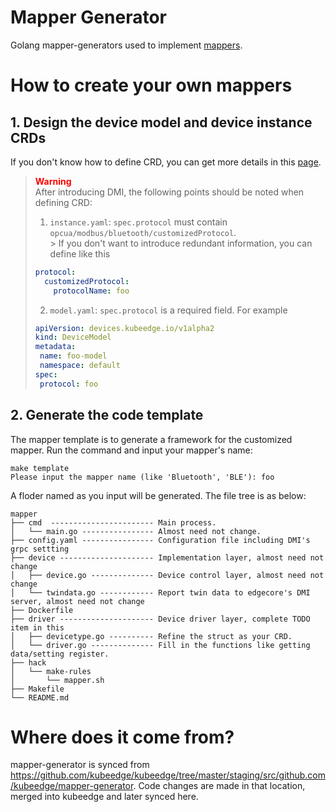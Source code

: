 # Mapper Generator
Golang mapper-generators used to implement [mappers](https://github.com/kubeedge/mappers-go).

# How to create your own mappers

## 1. Design the device model and device instance CRDs
If you don't know how to define CRD, you can get more details in this [page](https://kubeedge.io/docs/developer/device_crd/).

> <font color= red>**Warning**</font>  
> After introducing DMI, the following points should be noted when defining CRD:
> 1. `instance.yaml`: `spec.protocol` must contain `opcua/modbus/bluetooth/customizedProtocol`.   
     > If you don't want to introduce redundant information, you can define like this
>```yaml
> protocol:
>   customizedProtocol:
>     protocolName: foo
>```
> 2. `model.yaml`:  `spec.protocol` is a required field. For example
> ```yaml
>apiVersion: devices.kubeedge.io/v1alpha2
>kind: DeviceModel
>metadata:
>  name: foo-model
>  namespace: default
>spec:
>  protocol: foo
>```

## 2. Generate the code template
The mapper template is to generate a framework for the customized mapper. Run the command and input your mapper's name:
```shell
make template
Please input the mapper name (like 'Bluetooth', 'BLE'): foo
```
A floder named as you input will be generated. The file tree is as below:
```
mapper
├── cmd  ----------------------- Main process.
│   └── main.go ---------------- Almost need not change.
├── config.yaml ---------------- Configuration file including DMI's grpc settting
├── device --------------------- Implementation layer, almost need not change
│   ├── device.go -------------- Device control layer, almost need not change
│   └── twindata.go ------------ Report twin data to edgecore's DMI server, almost need not change
├── Dockerfile
├── driver --------------------- Device driver layer, complete TODO item in this 
│   ├── devicetype.go ---------- Refine the struct as your CRD.
│   └── driver.go -------------- Fill in the functions like getting data/setting register.
├── hack
│   └── make-rules
│       └── mapper.sh
├── Makefile
└── README.md

```

# Where does it come from?
mapper-generator is synced from https://github.com/kubeedge/kubeedge/tree/master/staging/src/github.com/kubeedge/mapper-generator. Code changes are made in that location, merged into kubeedge and later synced here.